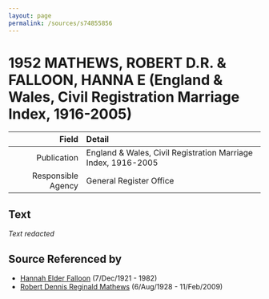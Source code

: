 ```yaml
---
layout: page
permalink: /sources/s74855856
---
```


# 1952 MATHEWS, ROBERT D.R. & FALLOON, HANNA E (England & Wales, Civil Registration Marriage Index, 1916-2005)

Field | Detail
---:|:---
Publication | England & Wales, Civil Registration Marriage Index, 1916-2005
Responsible Agency | General Register Office

## Text

_Text redacted_
## Source Referenced by

* [Hannah Elder Falloon](../people/@97706646@-hannah-elder-falloon-b1921-12-7-d1982.md) (7/Dec/1921 - 1982)
* [Robert Dennis Reginald Mathews](../people/@58223940@-robert-dennis-reginald-mathews-b1928-8-6-d2009-2-11.md) (6/Aug/1928 - 11/Feb/2009)
